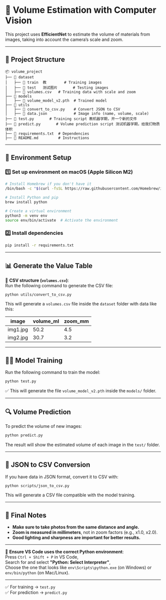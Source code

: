 # 📌 Volume Estimation with Computer Vision

This project uses **EfficientNet** to estimate the volume of materials from images, taking into account the camera’s scale and zoom.

---

## 📂 Project Structure

```
📦 volume_project
├── 📂 dataset
│   ├── 📂 train  教        # Training images
│   ├── 📂 test   测试图片       # Testing images
│   ├── 📜 volumes.csv   # Training data with scale and zoom
├── 📂 models
│   ├── 📜 volume_model_v2.pth  # Trained model
├── 📂 utils
│   ├── 📜 convert_to_csv.py    # Convert JSON to CSV
│   ├── 📜 data.json            # Image info (name, volume, scale)
├── 📜 test.py       # Training script 教机器学期，开一个新的文件
├── 📜 predict.py       # Volume prediction script 测试机器学期，给我们物质体积
├── 📜 requirements.txt  # Dependencies
├── 📜 README.md         # Instructions
```

---

## 🚀 Environment Setup

### 1️⃣ Set up environment on macOS (Apple Silicon M2)

```bash
# Install Homebrew if you don't have it
/bin/bash -c "$(curl -fsSL https://raw.githubusercontent.com/Homebrew/install/HEAD/install.sh)"

# Install Python and pip
brew install python

# Create a virtual environment
python3 -m venv env
source env/bin/activate  # Activate the environment
```

### 2️⃣ Install dependencies

```bash
pip install -r requirements.txt
```

---

## 📊 Generate the Value Table

📌 **CSV structure (`volumes.csv`)**:  
Run the following command to generate the CSV file:

```bash
python utils/convert_to_csv.py
```

This will generate a `volumes.csv` file inside the `dataset` folder with data like this:

| image    | volume_ml | zoom_mm |
| -------- | --------- | ------- |
| img1.jpg | 50.2      | 4.5     |
| img2.jpg | 30.7      | 3.2     |

---

## 🏋️‍♂️ Model Training

Run the following command to train the model:

```bash
python test.py
```

✅ This will generate the file `volume_model_v2.pth` inside the `models/` folder.

---

## 🔍 Volume Prediction

To predict the volume of new images:

```bash
python predict.py
```

The result will show the estimated volume of each image in the `test/` folder.

---

## 🔄 JSON to CSV Conversion

If you have data in JSON format, convert it to CSV with:

```bash
python scripts/json_to_csv.py
```

This will generate a CSV file compatible with the model training.

---

## 📌 Final Notes

- **Make sure to take photos from the same distance and angle.**
- **Zoom is measured in millimeters**, not in zoom factors (e.g., x1.0, x2.0).
- **Good lighting and sharpness are important for better results.**

---

🔹 **Ensure VS Code uses the correct Python environment**:  
Press `Ctrl + Shift + P` in VS Code,  
Search for and select **"Python: Select Interpreter"**,  
Choose the one that looks like `env\Scripts\python.exe` (on Windows) or `env/bin/python` (on Mac/Linux).

---

✅ For training → `test.py`  
✅ For prediction → `predict.py`
